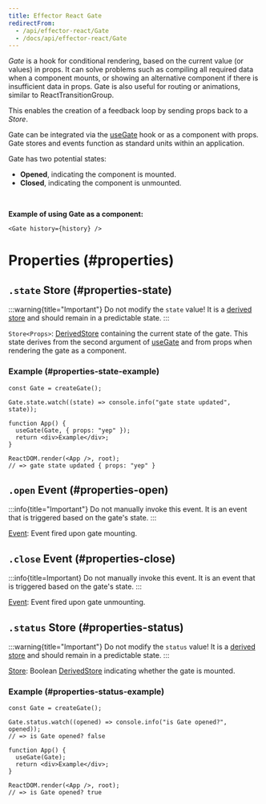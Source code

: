 ```yaml
---
title: Effector React Gate
redirectFrom:
  - /api/effector-react/Gate
  - /docs/api/effector-react/Gate
---
```


_Gate_ is a hook for conditional rendering, based on the current value (or values) in props. It can solve problems such as compiling all required data when a component mounts, or showing an alternative component if there is insufficient data in props. Gate is also useful for routing or animations, similar to ReactTransitionGroup.

This enables the creation of a feedback loop by sending props back to a _Store_.

Gate can be integrated via the [useGate](/en/api/effector-react/useGate) hook or as a component with props. Gate stores and events function as standard units within an application.

Gate has two potential states:

- **Opened**, indicating the component is mounted.
- **Closed**, indicating the component is unmounted.

<br/>

**Example of using Gate as a component:**

```tsx
<Gate history={history} />
```

# Properties (#properties)

## `.state` Store (#properties-state)

:::warning{title="Important"}
Do not modify the `state` value! It is a [derived store](/en/api/effector/Store#readonly) and should remain in a predictable state.
:::

`Store<Props>`: [DerivedStore](/en/api/effector/Store#readonly) containing the current state of the gate. This state derives from the second argument of [useGate](/en/api/effector-react/useGate) and from props when rendering the gate as a component.

### Example (#properties-state-example)

```tsx
const Gate = createGate();

Gate.state.watch((state) => console.info("gate state updated", state));

function App() {
  useGate(Gate, { props: "yep" });
  return <div>Example</div>;
}

ReactDOM.render(<App />, root);
// => gate state updated { props: "yep" }
```

## `.open` Event (#properties-open)

:::info{title="Important"}
Do not manually invoke this event. It is an event that is triggered based on the gate's state.
:::

[Event<Props>](/en/api/effector/Event): Event fired upon gate mounting.

## `.close` Event (#properties-close)

:::info{title=Important}
Do not manually invoke this event. It is an event that is triggered based on the gate's state.
:::

[Event<Props>](/en/api/effector/Event): Event fired upon gate unmounting.

## `.status` Store (#properties-status)

:::warning{title="Important"}
Do not modify the `status` value! It is a [derived store](/en/api/effector/Store#readonly) and should remain in a predictable state.
:::

[Store<boolean>](/en/api/effector/Store): Boolean [DerivedStore](/en/api/effector/Store#readonly) indicating whether the gate is mounted.

### Example (#properties-status-example)

```tsx
const Gate = createGate();

Gate.status.watch((opened) => console.info("is Gate opened?", opened));
// => is Gate opened? false

function App() {
  useGate(Gate);
  return <div>Example</div>;
}

ReactDOM.render(<App />, root);
// => is Gate opened? true
```
